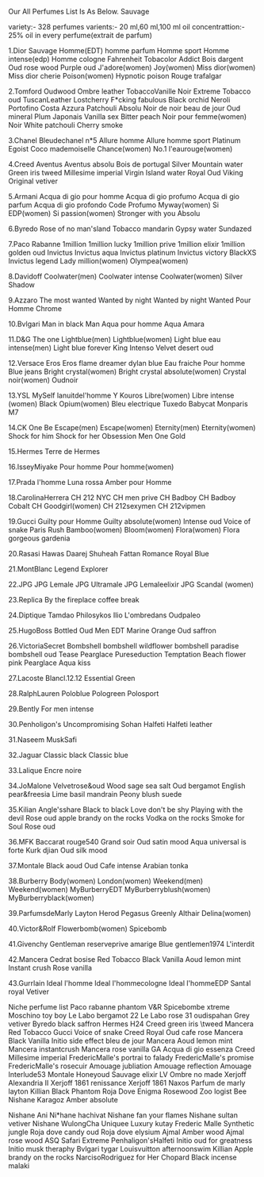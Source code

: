 Our All Perfumes List Is As Below.
Sauvage

variety:- 328 perfumes
varients:- 20 ml,60 ml,100 ml
oil concentrattion:- 25% oil in every perfume(extrait de parfum)

1.Dior
Sauvage
Homme(EDT)
homme parfum
Homme sport
Homme intense(edp)
Homme cologne
Fahrenheit
Tobacolor
Addict
Bois dargent
Oud rose wood
Purple oud
J'adore(women)
Joy(women)
Miss dior(women)
Miss dior cherie
Poison(women)
Hypnotic poison
Rouge trafalgar

2.Tomford
Oudwood
Ombre leather
TobaccoVanille
Noir Extreme
Tobacco oud
TuscanLeather
Lostcherry
F*cking fabulous
Black orchid
Neroli Portofino
Costa Azzura
Patchouli Absolu
Noir de noir
beau de jour
Oud mineral
Plum Japonais
Vanilla sex
Bitter peach
Noir pour femme(women)
Noir
White patchouli
Cherry smoke

3.Chanel
Bleudechanel
n*5
Allure homme
Allure homme sport
Platinum Egoist
Coco mademoiselle
Chance(women)
No.1 l'eaurouge(women)

4.Creed
Aventus
Aventus absolu
Bois de portugal
Silver Mountain water
Green iris tweed
Millesime imperial
Virgin Island water
Royal Oud
Viking
Original vetiver

5.Armani
Acqua di gio pour homme
Acqua di gio profumo
Acqua di gio parfum
Acqua di gio profondo
Code Profumo
Myway(women)
Si EDP(women)
Si passion(women)
Stronger with you
Absolu

6.Byredo
Rose of no man'sland
Tobacco mandarin
Gypsy water
Sundazed

7.Paco Rabanne
1million
1million lucky
1million prive
1million elixir
1million golden oud
Invictus
Invictus aqua
Invictus platinum
Invictus victory
BlackXS
Invictus legend
Lady million(women)
Olympea(women)

8.Davidoff
Coolwater(men)
Coolwater intense
Coolwater(women)
Silver Shadow

9.Azzaro
 The most wanted
 Wanted by night
 Wanted by night
 Wanted
 Pour Homme
 Chrome

10.Bvlgari
Man in black
Man
Aqua pour homme
Aqua Amara

11.D&G
The one
Lightblue(men)
Lightblue(women)
Light blue eau intense(men)
Light blue forever
King
Intenso
Velvet desert oud

12.Versace
Eros
Eros flame
dreamer
dylan blue
Eau fraiche
Pour homme
Blue jeans
Bright crystal(women)
Bright crystal absolute(women)
Crystal noir(women)
Oudnoir

13.YSL
MySelf
lanuitdel'homme
Y
Kouros
Libre(women)
Libre intense (women)
Black Opium(women)
Bleu electrique
Tuxedo
Babycat
Monparis
M7

14.CK
One
Be
Escape(men)
Escape(women)
Eternity(men)
Eternity(women)
Shock for him
Shock for her
Obsession Men
One Gold

15.Hermes
Terre de Hermes

16.IsseyMiyake
Pour homme
Pour homme(women)

17.Prada
l'homme
Luna rossa
Amber pour Homme

18.CarolinaHerrera
CH 212 NYC
CH men prive
CH Badboy
CH Badboy Cobalt
CH Goodgirl(women)
CH 212sexymen
CH 212vipmen

19.Gucci
Guilty pour Homme
Guilty absolute(women)
Intense oud
Voice of snake
Paris
Rush
Bamboo(women)
Bloom(women)
Flora(women)
Flora gorgeous gardenia

20.Rasasi
Hawas
Daarej
Shuheah
Fattan
Romance
Royal Blue

21.MontBlanc
Legend
Explorer

22.JPG
JPG Lemale
JPG Ultramale
JPG Lemaleelixir
JPG Scandal (women)

23.Replica
By the fireplace
coffee break

24.Diptique
Tamdao
Philosykos
Ilio
L'ombredans
Oudpaleo

25.HugoBoss
Bottled Oud
Men EDT
Marine
Orange
Oud saffron

26.VictoriaSecret
Bombshell
bombshell wildflower
bombshell paradise
bombshell oud
Tease
Pearglace
Pureseduction
Temptation
Beach flower pink
Pearglace
Aqua kiss

27.Lacoste
Blancl.12.12
Essential Green

28.RalphLauren
Poloblue
Pologreen
Polosport

29.Bently
For men intense

30.Penholigon's
Uncompromising
Sohan
Halfeti
Halfeti leather

31.Naseem
MuskSafi

32.Jaguar
Classic black
Classic blue

33.Lalique
Encre noire

34.JoMalone
Velvetrose&oud
Wood sage sea salt
Oud bergamot
English pear&freesia
Lime basil mandrain
Peony blush suede

35.Kilian
Angle'sshare
Black to black
Love don't be shy
Playing with the devil
Rose oud
apple brandy on the rocks
Vodka on the rocks
Smoke for Soul
Rose oud

36.MFK
Baccarat rouge540
Grand soir
Oud satin mood
Aqua universal is forte
Kurk djian Oud silk mood

37.Montale
Black aoud
Oud
Cafe intense
Arabian tonka

38.Burberry
Body(women)
London(women)
Weekend(men)
Weekend(women)
MyBurberryEDT
MyBurberryblush(women)
MyBurberryblack(women)

39.ParfumsdeMarly
Layton
Herod
Pegasus
Greenly
Althair
Delina(women)

40.Victor&Rolf
Flowerbomb(women)
Spicebomb

41.Givenchy
Gentleman reserveprive
amarige
Blue
gentlemen1974
L'interdit

42.Mancera
Cedrat bosise
Red Tobacco
Black Vanilla
Aoud lemon mint
Instant crush
Rose vanilla

43.Gurrlain
Ideal l'homme
Ideal l'hommecologne
Ideal l'hommeEDP
Santal royal
Vetiver

Niche perfume list
Paco rabanne phantom
V&R Spicebombe xtreme
Moschino toy boy
Le Labo bergamot 22
Le Labo rose 31
oudispahan
Grey vetiver
Byredo black saffron
Hermes H24
Creed green iris \tweed
Mancera Red Tobacco
Gucci Voice of snake
Creed Royal Oud
cafe rose
Mancera Black Vanilla
Initio side effect
bleu de jour
Mancera Aoud lemon mint
Mancera instantcrush
Mancera rose vanilla
GA Acqua di gio essenza
Creed Millesime imperial
FredericMalle's portrai to falady
FredericMalle's promise
FredericMalle's rosecuir
Amouage jubliation
Amouage reflection
Amouage Interlude53
Montale Honeyoud
Sauvage elixir
LV Ombre no made
Xerjoff Alexandria II
Xerjoff 1861 renissance
Xerjoff 1861 Naxos
Parfum de marly layton
Killian Black Phantom
Roja Dove Enigma
Rosewood
Zoo logist Bee
Nishane Karagoz
Amber absolute

Nishane Ani
Ni*hane hachivat
Nishane fan your flames
Nishane sultan vetiver
Nishane WulongCha
Uniquee Luxury kutay
Frederic Malle Synthetic jungle
Roja dove candy oud
Roja dove elysium
Ajmal Amber wood
Ajmal rose wood
ASQ Safari Extreme
Penhaligon'sHalfeti
Initio oud for greatness
Initio musk theraphy
Bvlgari tygar
Louisvuitton afternoonswim
Killian Apple brandy on the rocks
NarcisoRodriguez for Her
Chopard Black incense malaki